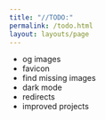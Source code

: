 ```yaml
---
title: "//TODO:"
permalink: /todo.html
layout: layouts/page
---
```


- og images
- favicon
- find missing images
- dark mode
- redirects
- improved projects
